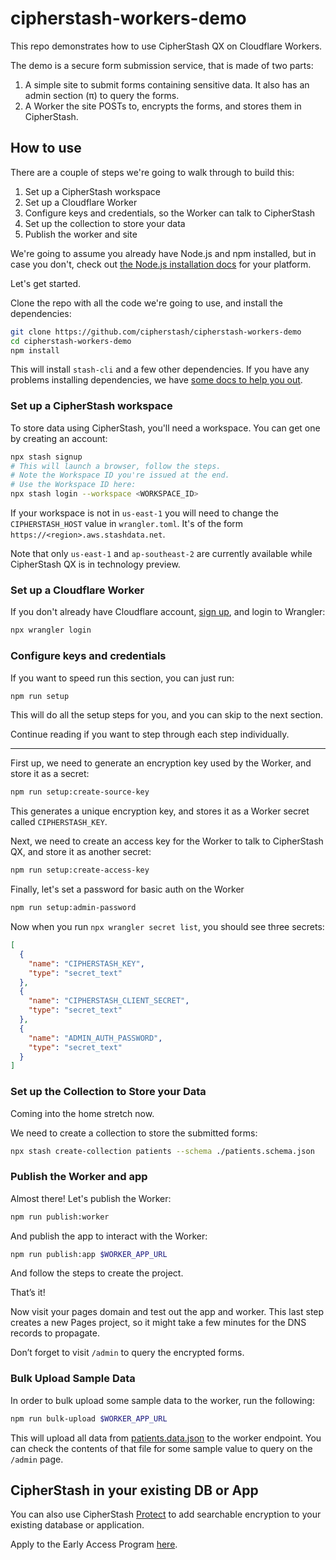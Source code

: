 # cipherstash-workers-demo

This repo demonstrates how to use CipherStash QX on Cloudflare Workers.

The demo is a secure form submission service, that is made of two parts:

1. A simple site to submit forms containing sensitive data. It also has an admin section (&pi;) to query the forms.
1. A Worker the site POSTs to, encrypts the forms, and stores them in CipherStash.

## How to use

There are a couple of steps we're going to walk through to build this:

1. Set up a CipherStash workspace
1. Set up a Cloudflare Worker
1. Configure keys and credentials, so the Worker can talk to CipherStash
1. Set up the collection to store your data
1. Publish the worker and site

We're going to assume you already have Node.js and npm installed, but in case you don't, check out [the Node.js installation docs](https://nodejs.org/en/download/package-manager/) for your platform.

Let's get started.

Clone the repo with all the code we're going to use, and install the dependencies:

``` bash
git clone https://github.com/cipherstash/cipherstash-workers-demo
cd cipherstash-workers-demo
npm install
```

This will install `stash-cli` and a few other dependencies. If you have any problems installing dependencies, we have [some docs to help you out](https://docs.cipherstash.com/reference/stash-cli/stash-install-cli.html#step-1-install-dependencies).

### Set up a CipherStash workspace

To store data using CipherStash, you'll need a workspace. You can get one by creating an account:

``` bash
npx stash signup
# This will launch a browser, follow the steps.
# Note the Workspace ID you're issued at the end.
# Use the Workspace ID here:
npx stash login --workspace <WORKSPACE_ID>
```

If your workspace is not in `us-east-1` you will need to change the `CIPHERSTASH_HOST` value in `wrangler.toml`.
It's of the form `https://<region>.aws.stashdata.net`.

Note that only `us-east-1` and `ap-southeast-2` are currently available while CipherStash QX is in technology preview.

### Set up a Cloudflare Worker

If you don't already have Cloudflare account, [sign up](https://dash.cloudflare.com/sign-up), and login to Wrangler:

``` bash
npx wrangler login
```

### Configure keys and credentials

If you want to speed run this section, you can just run:

``` bash
npm run setup
```

This will do all the setup steps for you, and you can skip to the next section.

Continue reading if you want to step through each step individually.

---

First up, we need to generate an encryption key used by the Worker, and store it as a secret:

``` bash
npm run setup:create-source-key
```

This generates a unique encryption key, and stores it as a Worker secret called `CIPHERSTASH_KEY`.

Next, we need to create an access key for the Worker to talk to CipherStash QX, and store it as another secret:

``` bash
npm run setup:create-access-key
```

Finally, let's set a password for basic auth on the Worker

``` bash
npm run setup:admin-password
```

Now when you run `npx wrangler secret list`, you should see three secrets:

``` json
[
  {
    "name": "CIPHERSTASH_KEY",
    "type": "secret_text"
  },
  {
    "name": "CIPHERSTASH_CLIENT_SECRET",
    "type": "secret_text"
  },
  {
    "name": "ADMIN_AUTH_PASSWORD",
    "type": "secret_text"
  }
]
```

### Set up the Collection to Store your Data

Coming into the home stretch now.

We need to create a collection to store the submitted forms:

``` bash
npx stash create-collection patients --schema ./patients.schema.json
```

### Publish the Worker and app

Almost there! Let's publish the Worker:

``` bash
npm run publish:worker
```

And publish the app to interact with the Worker:

``` bash
npm run publish:app $WORKER_APP_URL
```

And follow the steps to create the project.

That’s it!

Now visit your pages domain and test out the app and worker.
This last step creates a new Pages project, so it might take a few minutes for the DNS records to propagate.

Don’t forget to visit `/admin` to query the encrypted forms.

### Bulk Upload Sample Data

In order to bulk upload some sample data to the worker, run the following:

``` bash
npm run bulk-upload $WORKER_APP_URL
```

This will upload all data from [patients.data.json](patients.data.json) to the worker endpoint.
You can check the contents of that file for some sample value to query on the `/admin` page.

## CipherStash in your existing DB or App

You can also use CipherStash [Protect](https://cipherstash.com/protect)
to add searchable encryption to your existing database or application.

Apply to the Early Access Program [here](https://cipherstash.com/early-access).
